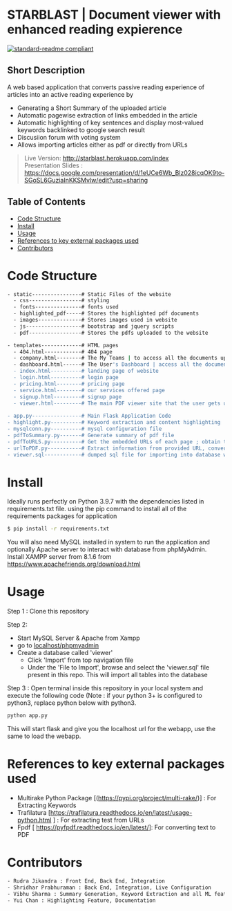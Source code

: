 # STARBLAST | Document viewer with enhanced reading expierence

[![standard-readme compliant](https://img.shields.io/badge/readme%20style-standard-brightgreen.svg?style=flat-square)](https://github.com/RichardLitt/standard-readme)

## Short Description 
A web based application that converts passive reading experience of articles into an active reading experience by
- Generating a Short Summary of the uploaded article
- Automatic pagewise extraction of links embedded in the article
- Automatic highlighting of key sentences and display most-valued keywords backlinked to google search result
- Discusiion forum with voting system
- Allows importing articles either as pdf or directly from URLs 

> Live Version: http://starblast.herokuapp.com/index </br>
> Presentation Slides : https://docs.google.com/presentation/d/1eUCe6Wb_Blz028icqOK9to-SGoSL6GuziaInKKSMvlw/edit?usp=sharing

## Table of Contents  
- [Code Structure](#code-structure)
- [Install](#install)
- [Usage](#usage)
- [References to key external packages used](#references-to-key-external-packages-used)
- [Contributors](#contributors)

# Code Structure
``` bash
- static----------------# Static Files of the website
  - css-----------------# styling
  - fonts---------------# fonts used
  - highlighted_pdf-----# Stores the highlighted pdf documents
  - images--------------# Stores images used in website
  - js------------------# bootstrap and jquery scripts         
  - pdf-----------------# Stores the pdfs uploaded to the website

- templates-------------# HTML pages
  - 404.html------------# 404 page
  - company.html--------# The My Teams | to access all the documents uploaded by the team
  - dashboard.html------# The User's Dashboard | access all the documents uploaded by the suer
  - index.html----------# landing page of website
  - login.html----------# login page
  - pricing.html--------# pricing page
  - service.html--------# our services offered page
  - signup.html---------# signup page
  - viewer.html---------# The main PDF viewer site that the user gets upon clicking on 'view' in dashboard. Displays all features such as Highlighting, Keywords, Discussion Thread
  
- app.py----------------# Main Flask Application Code     
- highlight.py----------# Keyword extraction and content highlighting
- mysqlconn.py----------# mysql configuration file
- pdfToSummary.py-------# Generate summary of pdf file
- pdfToURLS.py----------# Get the embedded URLs of each page ; obtain top keywords and provide random 10
- urlToPDF.py-----------# Extract information from provided URL, convert to PDF
- viewer.sql------------# dumped sql file for importing into database when required
```

# Install 

Ideally runs perfectly on Python 3.9.7 with the dependencies listed in requirements.txt file.
using the pip command to install all of the requirements packages  for application 
``` bash
$ pip install -r requirements.txt
```
You will also need MySQL installed in system to run the application and optionally Apache server to interact with database from phpMyAdmin.
Install XAMPP server from 8.1.6 from https://www.apachefriends.org/download.html

# Usage 
Step 1 : Clone this repository

Step 2:
- Start MySQL Server & Apache from Xampp
- go to [localhost/phpmyadmin](http://localhost/phpmyadmin/) 
- Create a database called 'viewer'
  -  Click 'Import' from top navigation file
  -  Under the 'File to Import', browse and select the 'viewer.sql' file present in this repo. This will import all tables into the database

Step 3 :
Open terminal inside this repository in your local system and execute the following code (Note : if your python 3+ is configured to python3, replace python below with python3.
``` bash 
python app.py
```
This will start flask and give you the localhost url for the webapp, use the same to load the webapp.

# References to key external packages used
- Multirake Python Package [(https://pypi.org/project/multi-rake/)] : For Extracting Keywords
- Trafilatura [https://trafilatura.readthedocs.io/en/latest/usage-python.html ] : For extracting test from URLs
- Fpdf [ https://pyfpdf.readthedocs.io/en/latest/]: For converting text to PDF

# Contributors
``` bash 
- Rudra Jikandra : Front End, Back End, Integration                         (26.67% Contribution)
- Shridhar Prabhuraman : Back End, Integration, Live Configuration          (26.67% Contribution)
- Vibhu Sharma : Summary Generation, Keyword Extraction and all ML features (26.67% Contribution)
- Yui Chan : Highlighting Feature, Documentation                            (20.00% Contribution)
```
